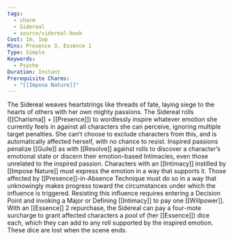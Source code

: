 ```yaml
---
tags:
  - charm
  - Sidereal
  - source/sidereal-book
Cost: 1m, 1wp
Mins: Presence 3, Essence 1
Type: Simple
Keywords:
  - Psyche
Duration: Instant
Prerequisite Charms:
  - "[[Impose Nature]]"
---
```

The Sidereal weaves heartstrings like threads of fate, laying siege to the hearts of others with her own mighty passions. The Sidereal rolls ([[Charisma]] + [[Presence]]) to wordlessly inspire whatever emotion she currently feels in against all characters she can perceive, ignoring multiple target penalties. She can’t choose to exclude characters from this, and is automatically affected herself, with no chance to resist. Inspired passions penalize [[Guile]] as with [[Resolve]] against rolls to discover a character’s emotional state or discern their emotion-based Intimacies, even those unrelated to the inspired passion. Characters with an [[Intimacy]] instilled by [[Impose Nature]] must express the emotion in a way that supports it. Those affected by [[Presence]]-in-Absence Technique must do so in a way that unknowingly makes progress toward the circumstances under which the influence is triggered. Resisting this influence requires entering a Decision Point and invoking a Major or Defining [[Intimacy]] to pay one [[Willpower]]. With an [[Essence]] 2 repurchase, the Sidereal can pay a four-mote surcharge to grant affected characters a pool of (her [[Essence]]) dice each, which they can add to any roll supported by the inspired emotion. These dice are lost when the scene ends.